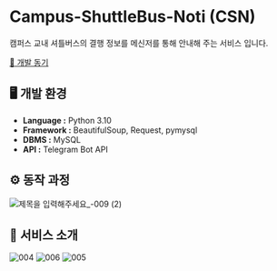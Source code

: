 # Campus-ShuttleBus-Noti (CSN)
캠퍼스 교내 셔틀버스의 결행 정보를 메신저를 통해 안내해 주는 서비스 입니다.

[📝 개발 동기](https://l22hs.tistory.com/28)

## 🖥 개발 환경
- **Language :** Python 3.10
- **Framework :** BeautifulSoup, Request, pymysql
- **DBMS :** MySQL
- **API :** Telegram Bot API

## ⚙️ 동작 과정
![제목을 입력해주세요_-009 (2)](https://github.com/l22hs2/Campus-ShuttleBus-Noti/assets/90748701/dc099654-e966-4f62-b4b9-63362a216d39)


## 📌 서비스 소개
![004](https://github.com/l22hs2/Campus-ShuttleBus-Noti/assets/90748701/f326e796-af4a-4fec-acab-c87af5bdb74c)
![006](https://github.com/l22hs2/Campus-ShuttleBus-Noti/assets/90748701/39819288-7c4c-4609-946a-8cc884f06d49)
![005](https://github.com/l22hs2/Campus-ShuttleBus-Noti/assets/90748701/9a52ca62-b0b5-4939-afa3-c66e24b78ec5)



